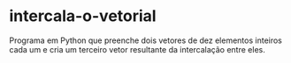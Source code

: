 # intercala-o-vetorial
Programa em Python que preenche dois vetores de dez elementos inteiros cada um e cria um terceiro vetor resultante da intercalação entre eles.
